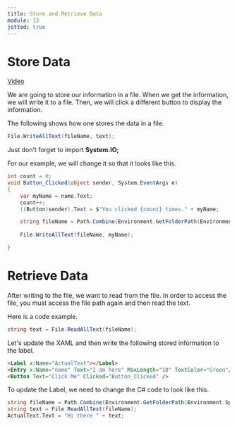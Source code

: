 ```yaml
---
title: Store and Retrieve Data
module: 13
jotted: true
---
```


# Store Data

<a href="https://umontana.zoom.us/rec/play/7sIvce2t_D03GYfA4wSDAfN8W467LKms1iFP_vULzErnUHcLOlfzMOAaaseyy60hS1Nue43Mx0BaEvE?continueMode=true&_x_zm_rtaid=DlWtLI-zRlCUpYLqasgjPA.1585764072172.6cf1bc0be13f13c9ac0eb5ca428d956c&_x_zm_rhtaid=855">Video</a>

We are going to store our information in a file.  When we get the information, we will write it to a file.  Then, we will click a different button to display the information.

The following shows how one stores the data in a file.

```csharp
File.WriteAllText(fileName, text);
```
Just don't forget to import **System.IO;**

For our example, we will change it so that it looks like this.

```csharp
int count = 0;
void Button_Clicked(object sender, System.EventArgs e)
{
    var myName = name.Text;
    count++;
    ((Button)sender).Text = $"You clicked {count} times." + myName;

    string fileName = Path.Combine(Environment.GetFolderPath(Environment.SpecialFolder.LocalApplicationData), "temp.txt");
    
    File.WriteAllText(fileName, myName);

}
```

# Retrieve Data

After writing to the file, we want to read from the file.  In order to access the file, you must access the file path again and then read the text.

Here is a code example.

```csharp
string text = File.ReadAllText(fileName);
```

Let's update the XAML and then write the following stored information to the label.

```html
<Label x:Name="ActualText"></Label>
<Entry x:Name="name" Text="I am here" MaxLength="10" TextColor="Green"/>
<Button Text="Click Me" Clicked="Button_Clicked" />
```

To update the Label, we need to change the C# code to look like this.

```csharp
string fileName = Path.Combine(Environment.GetFolderPath(Environment.SpecialFolder.LocalApplicationData), "temp.txt");
string text = File.ReadAllText(fileName);
ActualText.Text = "Hi there " + text;
```